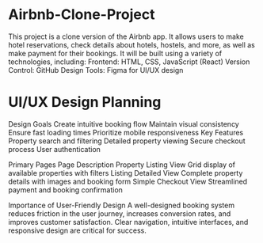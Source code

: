 # Airbnb-Clone-Project  
This project is a clone version of the Airbnb app. It allows users to make hotel reservations, check details about hotels, hostels, and more, as well as make payment for their bookings.
It will be built using a variety of technologies, including:
Frontend: HTML, CSS, JavaScript (React)
Version Control: GitHub
Design Tools: Figma for UI/UX design

# UI/UX Design Planning
Design Goals
Create intuitive booking flow
Maintain visual consistency
Ensure fast loading times
Prioritize mobile responsiveness
Key Features
Property search and filtering
Detailed property viewing
Secure checkout process
User authentication

Primary Pages
Page	Description
Property Listing View	Grid display of available properties with filters
Listing Detailed View	Complete property details with images and booking form
Simple Checkout View	Streamlined payment and booking confirmation

Importance of User-Friendly Design
A well-designed booking system reduces friction in the user journey, increases conversion rates, and improves customer satisfaction. Clear navigation, intuitive interfaces, and responsive design are critical for success.